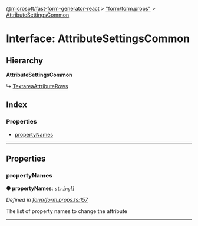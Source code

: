 [@microsoft/fast-form-generator-react](../README.md) > ["form/form.props"](../modules/_form_form_props_.md) > [AttributeSettingsCommon](../interfaces/_form_form_props_.attributesettingscommon.md)

# Interface: AttributeSettingsCommon

## Hierarchy

**AttributeSettingsCommon**

↳  [TextareaAttributeRows](_form_form_props_.textareaattributerows.md)

## Index

### Properties

* [propertyNames](_form_form_props_.attributesettingscommon.md#propertynames)

---

## Properties

<a id="propertynames"></a>

###  propertyNames

**● propertyNames**: *`string`[]*

*Defined in [form/form.props.ts:157](https://github.com/Microsoft/fast-dna/blob/164dd3ca/packages/fast-form-generator-react/src/form/form.props.ts#L157)*

The list of property names to change the attribute

___

